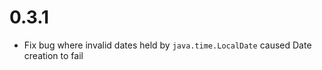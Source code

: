 0.3.1
=====

- Fix bug where invalid dates held by `java.time.LocalDate` caused Date creation to fail

